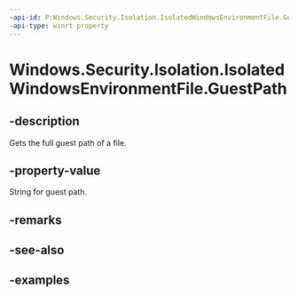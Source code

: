 ```yaml
---
-api-id: P:Windows.Security.Isolation.IsolatedWindowsEnvironmentFile.GuestPath
-api-type: winrt property
---
```


# Windows.Security.Isolation.IsolatedWindowsEnvironmentFile.GuestPath

<!--
public string GuestPath { get; }
-->


## -description
Gets the full guest path of a file.

## -property-value
String for guest path.

## -remarks

## -see-also

## -examples


